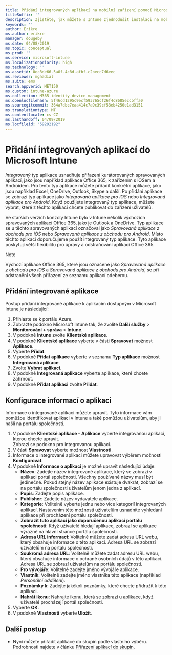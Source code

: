 ```yaml
---
title: Přidání integrovaných aplikací na mobilní zařízení pomocí Microsoft Intune
titleSuffix: ''
description: Zjistěte, jak můžete s Intune zjednodušit instalaci na mobilní zařízení s integrovanými aplikacemi.
keywords: ''
author: Erikre
ms.author: erikre
manager: dougeby
ms.date: 04/08/2019
ms.topic: conceptual
ms.prod: ''
ms.service: microsoft-intune
ms.localizationpriority: high
ms.technology: ''
ms.assetid: 0ec8de66-5a0f-4c8d-afbf-c2becc7d6eec
ms.reviewer: mghadial
ms.suite: ems
search.appverid: MET150
ms.custom: intune-azure
ms.collection: M365-identity-device-management
ms.openlocfilehash: 5f46cd1295c9ecf593765cf26f4c8685eccbffa0
ms.sourcegitcommit: 364a7dbc7eaa414c7a9c39cf53eb4250e1ad3151
ms.translationtype: MT
ms.contentlocale: cs-CZ
ms.lasthandoff: 04/09/2019
ms.locfileid: "59292192"
---
```

# <a name="add-built-in-apps-to-microsoft-intune"></a>Přidání integrovaných aplikací do Microsoft Intune

*Integrovaný* typ aplikace usnadňuje přiřazení kurátorovaných spravovaných aplikací, jako jsou například aplikace Office 365, k zařízením s iOSem a Androidem. Pro tento typ aplikace můžete přiřadit konkrétní aplikace, jako jsou například Excel, OneDrive, Outlook, Skype a další. Po přidání aplikace se zobrazí typ aplikace jako *Integrovaná aplikace pro iOS* nebo *Integrovaná aplikace pro Android*. Když použijete integrovaný typ aplikace, můžete vybrat, které z těchto aplikací chcete publikovat do zařízení uživatelů.

Ve starších verzích konzoly Intune bylo v Intune několik výchozích spravovaných aplikací Office 365, jako je Outlook a OneDrive. Typ aplikace se u těchto spravovaných aplikací označoval jako *Spravovaná aplikace z obchodu pro iOS* nebo *Spravovaná aplikace z obchodu pro Android*. Místo těchto aplikací doporučujeme použít integrovaný typ aplikace. Tyto aplikace poskytují větší flexibilitu pro úpravy a odstraňování aplikací Office 365.

>[!NOTE]
>Výchozí aplikace Office 365, které jsou označené jako *Spravovaná aplikace z obchodu pro iOS* a *Spravovaná aplikace z obchodu pro Android*, se při odstranění všech přiřazení ze seznamu aplikací odeberou.

## <a name="add-a-built-in-app"></a>Přidání integrované aplikace

Postup přidání integrované aplikace k aplikacím dostupným v Microsoft Intune je následující:
1. Přihlaste se k portálu Azure.
2. Zobrazte podokno Microsoft Intune tak, že zvolíte **Další služby** > **Monitorování + správa** > **Intune**.
3. V podokně **Intune** zvolte **Klientské aplikace**.
4. V podokně **Klientské aplikace** vyberte v části **Spravovat** možnost **Aplikace**.
5. Vyberte **Přidat**.
6. V podokně **Přidat aplikace** vyberte v seznamu **Typ aplikace** možnost **Integrovaná aplikace**.
7. Zvolte **Vybrat aplikaci**.
8. V podokně **Integrovaná aplikace** vyberte aplikace, které chcete zahrnout.
9. V podokně **Přidat aplikaci** zvolte **Přidat**.


## <a name="configure-app-information"></a>Konfigurace informací o aplikaci

Informace o integrované aplikaci můžete upravit. Tyto informace vám pomůžou identifikovat aplikaci v Intune a také pomůžou uživatelům, aby ji našli na portálu společnosti.
1. V podokně **Klientské aplikace – Aplikace** vyberte integrovanou aplikaci, kterou chcete upravit.  
    Zobrazí se podokno pro integrovanou aplikaci.
2. V části **Spravovat** vyberte možnost **Vlastnosti**.
3. Informace o integrované aplikaci můžete upravovat výběrem možnosti **Konfigurovat**.
4. V podokně **Informace o aplikaci** je možné upravit následující údaje:
    - **Název**: Zadejte název integrované aplikace, který se zobrazí v aplikaci portál společnosti. Všechny používané názvy musí být jedinečné. Pokud stejný název aplikace existuje dvakrát, zobrazí se na portálu společnosti uživatelům jenom jedna z aplikací.
    - **Popis**: Zadejte popis aplikace. 
    - **Publisher**: Zadejte název vydavatele aplikace.
    - **Kategorie**: Volitelně vyberte jednu nebo více kategorií integrovaných aplikací. Nastavením této možnosti uživatelům usnadníte vyhledání aplikace při procházení portálu společnosti.
    - **Zobrazit tuto aplikaci jako doporučenou aplikaci portálu společnosti**: Když uživatelé hledají aplikace, zobrazí se aplikace výrazně na hlavní stránce portálu společnosti.
    - **Adresa URL informací**: Volitelně můžete zadat adresu URL webu, který obsahuje informace o této aplikaci. Adresa URL se zobrazí uživatelům na portálu společnosti.
    - **Soukromá adresa URL**: Volitelně můžete zadat adresu URL webu, který obsahuje informace o ochraně osobních údajů v této aplikaci. Adresa URL se zobrazí uživatelům na portálu společnosti.
    - **Pro vývojáře**: Volitelně zadejte jméno vývojáře aplikace.
    - **Vlastník**: Volitelně zadejte jméno vlastníka této aplikace (například *Personální oddělení*).
    - **Poznámky k**: Zadejte jakékoli poznámky, které chcete přidružit k této aplikaci.
    - **Nahrát ikonu**: Nahrajte ikonu, která se zobrazí u aplikace, když uživatelé procházejí portál společnosti.
4. Vyberte **OK**.
5. V podokně **Vlastnosti** vyberte **Uložit**.

## <a name="next-steps"></a>Další postup

- Nyní můžete přiřadit aplikace do skupin podle vlastního výběru. Podrobnosti najdete v článku [Přiřazení aplikací do skupin](apps-deploy.md).
